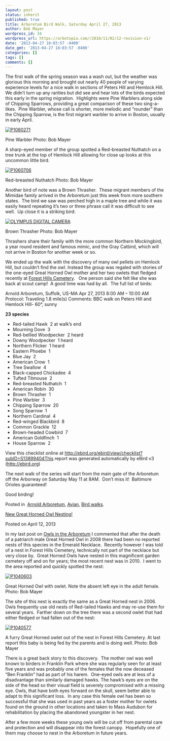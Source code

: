 ```yaml
---
layout: post
status: inherit
published: true
title: Arboretum Bird Walk, Saturday April 27, 2013
author: Bob Mayer
wordpress_id: 34
wordpress_url: https://arbotopia.com//2018/11/02/12-revision-v1/
date: '2013-04-27 18:03:57 -0400'
date_gmt: '2013-04-27 18:03:57 -0400'
categories: []
tags: []
comments: []
---
```


The first walk of the spring season was a wash out, but the weather was glorious this morning and brought out nearly 40 people of varying experience levels for a nice walk in sections of Peters Hill and Hemlock Hill.  We didn’t turn up any rarities but did see and hear lots of the birds expected this early in the spring migration.  Highlights were Pine Warblers along side of Chipping Sparrows, providing a great comparison of these two sing-a- likes.  Pine Warbler, whose call is shorter, more melodic and “rounder” than the Chipping Sparrow, is the first migrant warbler to arrive in Boston, usually in early April.

[![P1080271](/images/2013/04/P1080271.jpg)](/images/2013/04/P1080271.jpg)

Pine Warbler
Photo: Bob Mayer

A sharp-eyed member of the group spotted a Red-breasted Nuthatch on a tree trunk at the top of Hemlock Hill allowing for close up looks at this uncommon little bird.

[![P1060706](/images/2013/04/P1060706.jpg)](/images/2013/04/P1060706.jpg)

Red-breasted Nuthatch
Photo: Bob Mayer

Another bird of note was a Brown Thrasher.  These migrant members of the Mimidae family arrived in the Arboretum just this week from more southern states.  The bird we saw was perched high in a maple tree and while it was easily heard repeating it’s two or three phrase call it was difficult to see well.  Up close it is a striking bird:

[![OLYMPUS DIGITAL CAMERA](/images/2013/04/P1010021.jpg)](/images/2013/04/P1010021.jpg)

Brown Thrasher
Photo: Bob Mayer

Thrashers share their family with the more common Northern Mockingbird, a year round resident and famous mimic, and the Gray Catbird, which will not arrive in Boston for another week or so.

We ended up the walk with the discovery of many owl pellets on Hemlock Hill, but couldn’t find the owl. Instead the group was regaled with stories of the one-eyed Great Horned Owl mother and her two owlets that fledged recently at [Forest Hills Cemetery](http://www.arbotopia.com/new-great-horned-owl-nesting/).   One person said she felt like she was back at scout camp!  A good time was had by all.  The full list of birds:

Arnold Arboretum, Suffolk, US-MA
Apr 27, 2013 8:00 AM – 10:00 AM
Protocol: Traveling 1.8 mile(s)
Comments: BBC walk on Peters Hill and Hemlock Hill- 60°, sunny

**23 species**

* Red-tailed Hawk  2 at walk’s end
* Mourning Dove  3
* Red-bellied Woodpecker  2 heard
* Downy Woodpecker  1 heard
* Northern Flicker  1 heard
* Eastern Phoebe  1
* Blue Jay  2
* American Crow  1
* Tree Swallow  4
* Black-capped Chickadee  4
* Tufted Titmouse  2
* Red-breasted Nuthatch  1
* American Robin  30
* Brown Thrasher  1
* Pine Warbler  3
* Chipping Sparrow  20
* Song Sparrow  1
* Northern Cardinal  4
* Red-winged Blackbird  8
* Common Grackle  12
* Brown-headed Cowbird  7
* American Goldfinch  1
* House Sparrow  2

View this checklist online at http://ebird.org/ebird/view/checklist?subID=S13899404This report was generated automatically by eBird v3 (http://ebird.org)

The next walk of the series will start from the main gate of the Arboretum off the Arborway on Saturday May 11 at 8AM.  Don’t miss it!  Baltimore Orioles guaranteed!

Good birding!

Posted in 
[Arnold Arboretum](category/arboretum/), [Avian](category/avian/), [Bird walks](category/bird-walks/).

[New Great Horned Owl Nesting!](/new-great-horned-owl-nesting/)

Posted on April 12, 2013

In my last post on [Owls in the Arboretum](http://www.arbotopia.com/arnold-arboretum-owls/) I commented that after the death of a patriarch male Great Horned Owl in 2008 there had been no reported nests of this species in the Emerald Necklace.  Recently however I was told of a nest in Forest Hills Cemetery, technically not part of the necklace but very close by.  Great Horned Owls have nested in this magnificent garden cemetery off and on for years; the most recent nest was in 2010.  I went to the area reported and quickly spotted the nest:

[![P1040603](/images/2013/04/P1040603.jpg)](/images/2013/04/P1040603.jpg)

Great Horned Owl with owlet. Note the absent left eye in the adult female.
Photo: Bob Mayer

The site of this nest is exactly the same as a Great Horned nest in 2006.  Owls frequently use old nests of Red-tailed Hawks and may re-use them for several years.  Farther down on the tree there was a second owlet that had either fledged or had fallen out of the nest:

[![P1040577](/images/2013/04/P1040577.jpg)](/images/2013/04/P1040577.jpg)

A furry Great Horned owlet out of the nest in Forest Hills Cemetery. At last report this baby is being fed by the parents and is doing well.
Photo: Bob Mayer

There is a great back story to this discovery.  The mother owl was well known to birders in Franklin Park where she was regularly seen for at least five years and was probably one of the females that the now deceased “Ben Franklin” had as part of his harem.  One-eyed owls are at less of a disadvantage than similarly damaged hawks. The hawk’s eyes are on the side of the head so their visual field is severely compromised with a missing eye. Owls, that have both eyes forward on the skull, seem better able to adapt to this significant loss.  In any case this female owl has been so successful that she was used in past years as a foster mother for owlets found on the ground in other locations and taken to Mass Audubon for rehabilitation by placing the abandoned youngster in her nest.

After a few more weeks these young owls will be cut off from parental care and protection and will disappear into the forest canopy.  Hopefully one of them may choose to nest in the Arboretum in future years.
